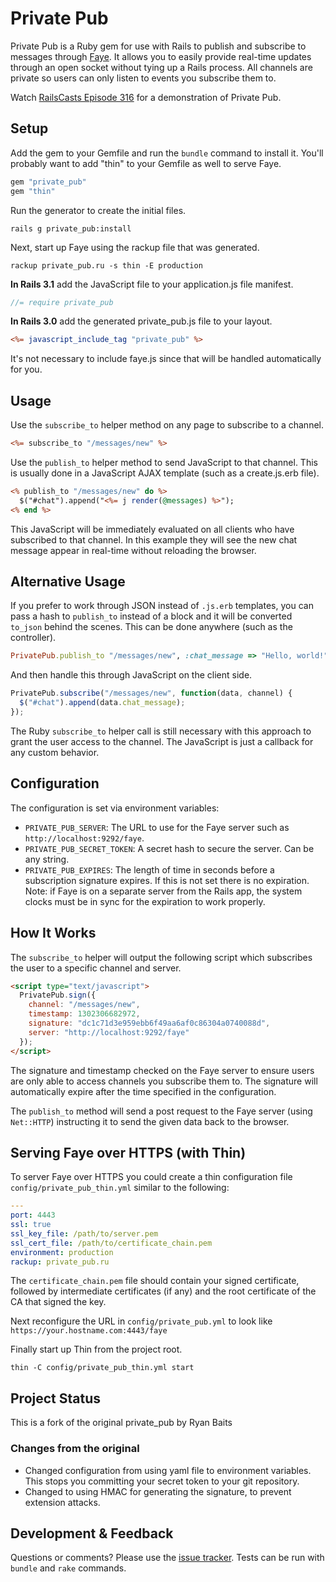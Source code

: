 # Private Pub

Private Pub is a Ruby gem for use with Rails to publish and subscribe to messages through [Faye](http://faye.jcoglan.com/). It allows you to easily provide real-time updates through an open socket without tying up a Rails process. All channels are private so users can only listen to events you subscribe them to.

Watch [RailsCasts Episode 316](http://railscasts.com/episodes/316-private-pub) for a demonstration of Private Pub.


## Setup

Add the gem to your Gemfile and run the `bundle` command to install it. You'll probably want to add "thin" to your Gemfile as well to serve Faye.

```ruby
gem "private_pub"
gem "thin"
```

Run the generator to create the initial files.

```
rails g private_pub:install
```

Next, start up Faye using the rackup file that was generated.

```
rackup private_pub.ru -s thin -E production
```

**In Rails 3.1** add the JavaScript file to your application.js file manifest.

```javascript
//= require private_pub
```

**In Rails 3.0** add the generated private_pub.js file to your layout.

```rhtml
<%= javascript_include_tag "private_pub" %>
```

It's not necessary to include faye.js since that will be handled automatically for you.


## Usage

Use the `subscribe_to` helper method on any page to subscribe to a channel.

```rhtml
<%= subscribe_to "/messages/new" %>
```

Use the `publish_to` helper method to send JavaScript to that channel. This is usually done in a JavaScript AJAX template (such as a create.js.erb file).

```rhtml
<% publish_to "/messages/new" do %>
  $("#chat").append("<%= j render(@messages) %>");
<% end %>
```

This JavaScript will be immediately evaluated on all clients who have subscribed to that channel. In this example they will see the new chat message appear in real-time without reloading the browser.


## Alternative Usage

If you prefer to work through JSON instead of `.js.erb` templates, you can pass a hash to `publish_to` instead of a block and it will be converted `to_json` behind the scenes. This can be done anywhere (such as the controller).

```ruby
PrivatePub.publish_to "/messages/new", :chat_message => "Hello, world!"
```

And then handle this through JavaScript on the client side.

```javascript
PrivatePub.subscribe("/messages/new", function(data, channel) {
  $("#chat").append(data.chat_message);
});
```

The Ruby `subscribe_to` helper call is still necessary with this approach to grant the user access to the channel. The JavaScript is just a callback for any custom behavior.


## Configuration

The configuration is set via environment variables:

* `PRIVATE_PUB_SERVER`: The URL to use for the Faye server such as `http://localhost:9292/faye`.
* `PRIVATE_PUB_SECRET_TOKEN`: A secret hash to secure the server. Can be any string.
* `PRIVATE_PUB_EXPIRES`: The length of time in seconds before a subscription signature expires. If this is not set there is no expiration. Note: if Faye is on a separate server from the Rails app, the system clocks must be in sync for the expiration to work properly.


## How It Works

The `subscribe_to` helper will output the following script which subscribes the user to a specific channel and server.

```html
<script type="text/javascript">
  PrivatePub.sign({
    channel: "/messages/new",
    timestamp: 1302306682972,
    signature: "dc1c71d3e959ebb6f49aa6af0c86304a0740088d",
    server: "http://localhost:9292/faye"
  });
</script>
```

The signature and timestamp checked on the Faye server to ensure users are only able to access channels you subscribe them to. The signature will automatically expire after the time specified in the configuration.

The `publish_to` method will send a post request to the Faye server (using `Net::HTTP`) instructing it to send the given data back to the browser.


## Serving Faye over HTTPS (with Thin)

To server Faye over HTTPS you could create a thin configuration file `config/private_pub_thin.yml` similar to the following:

```yaml
---
port: 4443
ssl: true
ssl_key_file: /path/to/server.pem
ssl_cert_file: /path/to/certificate_chain.pem
environment: production
rackup: private_pub.ru
```

The `certificate_chain.pem` file should contain your signed certificate, followed by intermediate certificates (if any) and the root certificate of the CA that signed the key.

Next reconfigure the URL in `config/private_pub.yml` to look like `https://your.hostname.com:4443/faye`

Finally start up Thin from the project root.

```
thin -C config/private_pub_thin.yml start
```


##  Project Status

This is a fork of the original private_pub by Ryan Baits

### Changes from the original

* Changed configuration from using yaml file to environment variables.
  This stops you committing your secret token to your git repository.
* Changed to using HMAC for generating the signature, to prevent extension attacks.

## Development & Feedback

Questions or comments? Please use the [issue tracker](https://github.com/ryanb/private_pub/issues). Tests can be run with `bundle` and `rake` commands.
